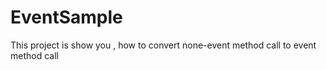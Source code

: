 # EventSample

This project is show you , how to convert none-event method call to event method call


